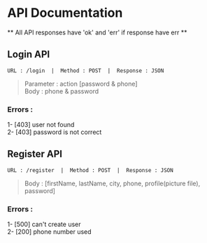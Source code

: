 # API Documentation

** All API responses have 'ok' and 'err' if response have err **

## Login API

`URL : /login  |  Method : POST  |  Response : JSON`

> Parameter : action [password & phone]\
> Body : phone & password

### Errors :

1- [403] user not found\
2- [403] password is not correct

## Register API

`URL : /register  |  Method : POST  |  Response : JSON`

> Body : [firstName, lastName, city, phone, profile(picture file), password]

### Errors :

1- [500] can't create user\
2- [200] phone number used
